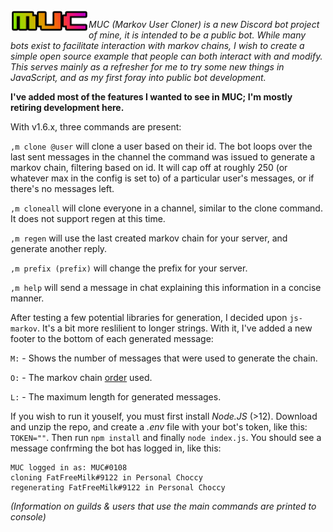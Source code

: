 <img align="left" src="./media/muc-new-t.png" width="125"> 

*MUC (Markov User Cloner) is a new Discord bot project of mine, it is intended to be a public bot. While many bots exist to facilitate interaction with markov chains, I wish to create a simple open source example that people can both interact with and modify. This serves mainly as a refresher for me to try some new things in JavaScript, and as my first foray into public bot development.*

**I've added most of the features I wanted to see in MUC; I'm mostly retiring development here.**

With v1.6.x, three commands are present:

`,m clone @user` will clone a user based on their id. The bot loops over the last sent messages in the channel the command was issued to generate a markov chain, filtering based on id. It will cap off at roughly 250 (or whatever max in the config is set to) of a particular user's messages, or if there's no messages left.

`,m cloneall` will clone everyone in a channel, similar to the clone command. It does not support regen at this time.

`,m regen` will use the last created markov chain for your server, and generate another reply.

`,m prefix (prefix)` will change the prefix for your server.

`,m help` will send a message in chat explaining this information in a concise manner.

After testing a few potential libraries for generation, I decided upon `js-markov`. It's a bit more reslilient to longer strings. With it, I've added a new footer to the bottom of each generated message:

`M:` - Shows the number of messages that were used to generate the chain.

`O:` - The markov chain [order](https://qr.ae/pNK5KG) used.

`L:` - The maximum length for generated messages.

If you wish to run it youself, you must first install *Node.JS* (>12). Download and unzip the repo, and create a *.env* file with your bot's token, like this: `TOKEN=""`. Then run `npm install` and finally `node index.js`. You should see a message confrming the bot has logged in, like this:
```
MUC logged in as: MUC#0108
cloning FatFreeMilk#9122 in Personal Choccy
regenerating FatFreeMilk#9122 in Personal Choccy
```
*(Information on guilds & users that use the main commands are printed to console)*
